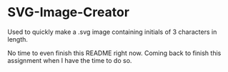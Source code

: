# SVG-Image-Creator
Used to quickly make a .svg image containing initials of 3 characters in length.

No time to even finish this README right now. Coming back to finish this assignment when I have the time to do so.
